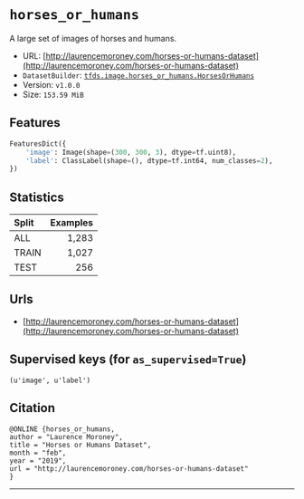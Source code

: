 <div itemscope itemtype="http://schema.org/Dataset">
  <div itemscope itemprop="includedInDataCatalog" itemtype="http://schema.org/DataCatalog">
    <meta itemprop="name" content="TensorFlow Datasets" />
  </div>
  <meta itemprop="name" content="horses_or_humans" />
  <meta itemprop="description" content="A large set of images of horses and humans." />
  <meta itemprop="url" content="https://www.tensorflow.org/datasets/catalog/horses_or_humans" />
  <meta itemprop="sameAs" content="http://laurencemoroney.com/horses-or-humans-dataset" />
</div>

# `horses_or_humans`

A large set of images of horses and humans.

*   URL:
    [http://laurencemoroney.com/horses-or-humans-dataset](http://laurencemoroney.com/horses-or-humans-dataset)
*   `DatasetBuilder`:
    [`tfds.image.horses_or_humans.HorsesOrHumans`](https://github.com/tensorflow/datasets/tree/master/tensorflow_datasets/image/horses_or_humans.py)
*   Version: `v1.0.0`
*   Size: `153.59 MiB`

## Features
```python
FeaturesDict({
    'image': Image(shape=(300, 300, 3), dtype=tf.uint8),
    'label': ClassLabel(shape=(), dtype=tf.int64, num_classes=2),
})
```

## Statistics

Split | Examples
:---- | -------:
ALL   | 1,283
TRAIN | 1,027
TEST  | 256

## Urls

*   [http://laurencemoroney.com/horses-or-humans-dataset](http://laurencemoroney.com/horses-or-humans-dataset)

## Supervised keys (for `as_supervised=True`)
`(u'image', u'label')`

## Citation
```
@ONLINE {horses_or_humans,
author = "Laurence Moroney",
title = "Horses or Humans Dataset",
month = "feb",
year = "2019",
url = "http://laurencemoroney.com/horses-or-humans-dataset"
}
```

--------------------------------------------------------------------------------
